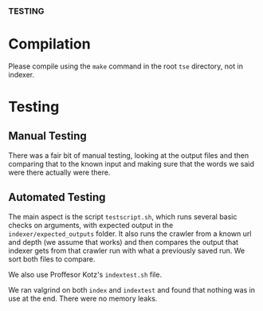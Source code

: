 ### TESTING

# Compilation

Please compile using the `make` command in the root `tse` directory, not in indexer.

# Testing


## Manual Testing
There was a fair bit of manual testing, looking at the output files and then comparing that to the known input and making sure that the words we said were there actually were there.

## Automated Testing

The main aspect is the script `testscript.sh`, which runs several basic checks on arguments, with expected output in the `indexer/expected_outputs` folder. It also runs the crawler from a known url and depth (we assume that works) and then compares the output that indexer gets from that crawler run with what a previously saved run. We sort both files to compare.

We also use Proffesor Kotz's `indextest.sh` file.

We ran valgrind on both `index` and `indextest` and found that nothing was in use at the end. There were no memory leaks.